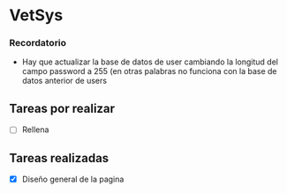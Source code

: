 # VetSys
### Recordatorio
- Hay que actualizar la base de datos de user cambiando la longitud del campo password a 255 (en otras palabras no funciona con la base de datos anterior de users

## Tareas por realizar
- [ ] Rellena

## Tareas realizadas
- [x] Diseño general de la pagina
